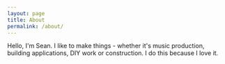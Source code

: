 ```yaml
---
layout: page
title: About
permalink: /about/
---
```


Hello, I'm Sean. I like to make things - whether it's music production, building applications, DIY work or construction. I do this because I love it. 
